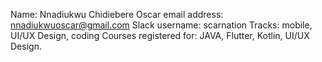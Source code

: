 Name: Nnadiukwu Chidiebere Oscar
email address: nnadiukwuoscar@gmail.com
Slack username: scarnation
Tracks: mobile, UI/UX Design, coding
Courses registered for: JAVA, Flutter, Kotlin, UI/UX Design.